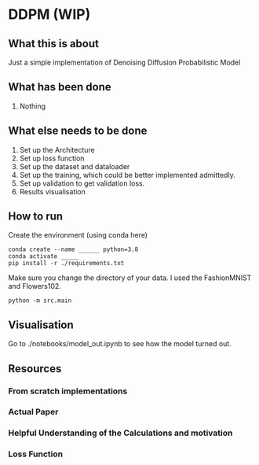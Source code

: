 # DDPM (WIP)

## What this is about

Just a simple implementation of Denoising Diffusion Probabilistic Model

## What has been done

1. Nothing

## What else needs to be done

1. Set up the Architecture
1. Set up loss function
1. Set up the dataset and dataloader
1. Set up the training, which could be better implemented admittedly.
1. Set up validation to get validation loss.
1. Results visualisation

## How to run

Create the environment (using conda here)

```
conda create --name ______ python=3.8
conda activate _____
pip install -r ./requirements.txt
```

Make sure you change the directory of your data. I used the FashionMNIST and Flowers102.

```
python -m src.main
```

## Visualisation

Go to ./notebooks/model_out.ipynb to see how the model turned out.

## Resources

### From scratch implementations

### Actual Paper

### Helpful Understanding of the Calculations and motivation

### Loss Function
